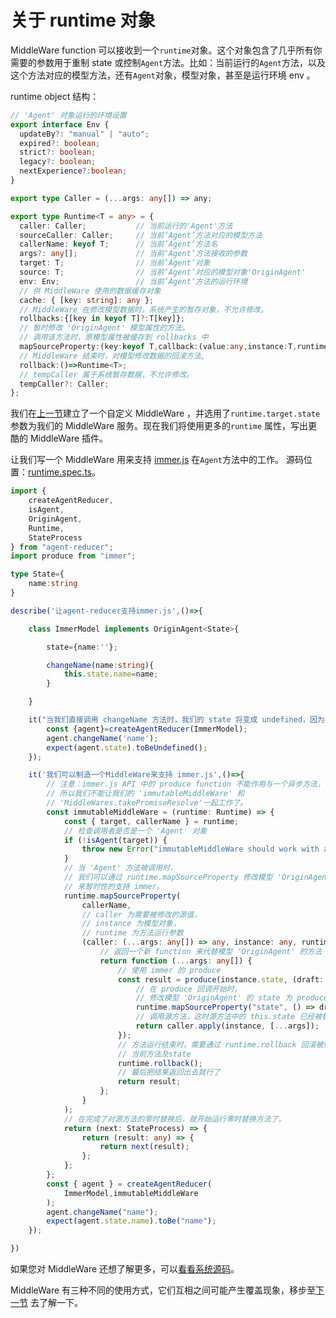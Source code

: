 # 关于 runtime 对象

MiddleWare function 可以接收到一个`runtime`对象。这个对象包含了几乎所有你需要的参数用于重制 state 或控制`Agent`方法。比如：当前运行的`Agent`方法，以及这个方法对应的模型方法，还有`Agent`对象，模型对象，甚至是运行环境 env 。

runtime object 结构：
```typescript
// 'Agent' 对象运行的环境设置
export interface Env {
  updateBy?: "manual" | "auto";
  expired?: boolean;
  strict?: boolean;
  legacy?: boolean;
  nextExperience?:boolean;
}

export type Caller = (...args: any[]) => any;

export type Runtime<T = any> = {
  caller: Caller;           // 当前运行的'Agent'方法
  sourceCaller: Caller;     // 当前‘Agent’方法对应的模型方法
  callerName: keyof T;      // 当前’Agent‘方法名
  args?: any[];             // 当前‘Agent’方法接收的参数
  target: T;                // 当前‘Agent’对象
  source: T;                // 当前‘Agent’对应的模型对象'OriginAgent'
  env: Env;                 // 当前’Agent‘方法的运行环境
  // 供 MiddleWare 使用的数据缓存对象
  cache: { [key: string]: any };
  // MiddleWare 在修改模型数据时，系统产生的暂存对象，不允许修改。
  rollbacks:{[key in keyof T]?:T[key]};
  // 暂时修改 'OriginAgent' 模型属性的方法，
  // 调用该方法时，原模型属性被缓存到 rollbacks 中
  mapSourceProperty:(key:keyof T,callback:(value:any,instance:T,runtime:Runtime<T>)=>any)=>Runtime<T>;
  // MiddleWare 结束时，对模型修改数据的回滚方法,
  rollback:()=>Runtime<T>;
  // tempCaller 属于系统暂存数据，不允许修改。
  tempCaller?: Caller;
};
```
我们在[上一节](https://github.com/filefoxper/agent-reducer/blob/master/documents/en/guides/about_middle_ware.md)建立了一个自定义 MiddleWare ，并选用了`runtime.target.state` 参数为我们的 MiddleWare 服务。现在我们将使用更多的`runtime` 属性，写出更酷的 MiddleWare 插件。

让我们写一个 MiddleWare 用来支持 [immer.js](https://github.com/immerjs/immer) 在`Agent`方法中的工作。 源码位置：[runtime.spec.ts](https://github.com/filefoxper/agent-reducer/blob/master/test/zh/guides/runtime.spec.ts)。

```typescript
import {
    createAgentReducer,
    isAgent,
    OriginAgent,
    Runtime,
    StateProcess
} from "agent-reducer";
import produce from "immer";

type State={
    name:string
}

describe('让agent-reducer支持immer.js',()=>{

    class ImmerModel implements OriginAgent<State>{

        state={name:''};

        changeName(name:string){
            this.state.name=name;
        }

    }

    it("当我们直接调用 changeName 方法时，我们的 state 将变成 undefined，因为我们什么都没有 return",()=>{
        const {agent}=createAgentReducer(ImmerModel);
        agent.changeName('name');
        expect(agent.state).toBeUndefined();
    });

    it('我们可以制造一个MiddleWare来支持 immer.js',()=>{
        // 注意：immer.js API 中的 produce function 不能作用与一个异步方法，
        // 所以我们不能让我们的 'immutableMiddleWare' 和
        // 'MiddleWares.takePromiseResolve'一起工作了。
        const immutableMiddleWare = (runtime: Runtime) => {
            const { target, callerName } = runtime;
            // 检查调用者是否是一个 'Agent' 对象
            if (!isAgent(target)) {
                throw new Error("immutableMiddleWare should work with an agent object");
            }
            // 当 'Agent' 方法被调用时，
            // 我们可以通过 runtime.mapSourceProperty 修改模型 'OriginAgent' 方法，
            // 来暂时性的支持 immer。
            runtime.mapSourceProperty(
                callerName,
                // caller 为需要被修改的源值，
                // instance 为模型对象，
                // runtime 为方法运行参数
                (caller: (...args: any[]) => any, instance: any, runtime: Runtime) => {
                    // 返回一个新 function 来代替模型 'OriginAgent' 的方法
                    return function (...args: any[]) {
                        // 使用 immer 的 produce
                        const result = produce(instance.state, (draft: any) => {
                            // 在 produce 回调开始时，
                            // 修改模型 'OriginAgent' 的 state 为 produce 生成的 draft 对象
                            runtime.mapSourceProperty("state", () => draft);
                            // 调用源方法，这时源方法中的 this.state 已经被替换成了 draft
                            return caller.apply(instance, [...args]);
                        });
                        // 方法运行结束时，需要通过 runtime.rollback 回滚被修改的模型数据，
                        // 当前方法及state
                        runtime.rollback();
                        // 最后把结果返回出去就行了
                        return result;
                    };
                }
            );
            // 在完成了对源方法的零时替换后，就开始运行零时替换方法了。
            return (next: StateProcess) => {
                return (result: any) => {
                    return next(result);
                };
            };
        };
        const { agent } = createAgentReducer(
            ImmerModel,immutableMiddleWare
        );
        agent.changeName("name");
        expect(agent.state.name).toBe("name");
    });

})
```
如果您对 MiddleWare 还想了解更多，可以[看看系统源码](https://github.com/filefoxper/agent-reducer/blob/master/src/libs/middleWares.ts)。

MiddleWare 有三种不同的使用方式，它们互相之间可能产生覆盖现象，移步至[下一节](https://github.com/filefoxper/agent-reducer/blob/master/documents/zh/guides/about_middle_ware_override.md) 去了解一下。 